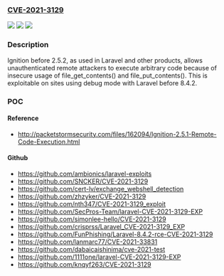 ### [CVE-2021-3129](https://cve.mitre.org/cgi-bin/cvename.cgi?name=CVE-2021-3129)
![](https://img.shields.io/static/v1?label=Product&message=n%2Fa&color=blue)
![](https://img.shields.io/static/v1?label=Version&message=n%2Fa&color=blue)
![](https://img.shields.io/static/v1?label=Vulnerability&message=n%2Fa&color=brighgreen)

### Description

Ignition before 2.5.2, as used in Laravel and other products, allows unauthenticated remote attackers to execute arbitrary code because of insecure usage of file_get_contents() and file_put_contents(). This is exploitable on sites using debug mode with Laravel before 8.4.2.

### POC

#### Reference
- http://packetstormsecurity.com/files/162094/Ignition-2.5.1-Remote-Code-Execution.html

#### Github
- https://github.com/ambionics/laravel-exploits
- https://github.com/SNCKER/CVE-2021-3129
- https://github.com/cert-lv/exchange_webshell_detection
- https://github.com/zhzyker/CVE-2021-3129
- https://github.com/nth347/CVE-2021-3129_exploit
- https://github.com/SecPros-Team/laravel-CVE-2021-3129-EXP
- https://github.com/simonlee-hello/CVE-2021-3129
- https://github.com/crisprss/Laravel_CVE-2021-3129_EXP
- https://github.com/FunPhishing/Laravel-8.4.2-rce-CVE-2021-3129
- https://github.com/lanmarc77/CVE-2021-33831
- https://github.com/dabaicaishinima/cve-2021-test
- https://github.com/1111one/laravel-CVE-2021-3129-EXP
- https://github.com/knqyf263/CVE-2021-3129

